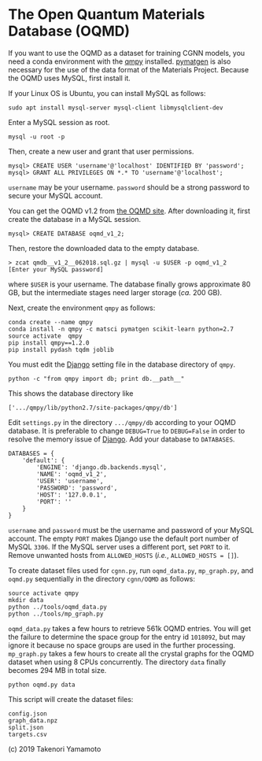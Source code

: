 # The Open Quantum Materials Database (OQMD)
If you want to use the OQMD as a dataset for training CGNN models, you need a conda environment with the [qmpy](https://github.com/wolverton-research-group/qmpy) installed. [pymatgen](http://pymatgen.org) is also necessary for the use of the data format of the Materials Project. Because the OQMD uses MySQL, first install it.

If your Linux OS is Ubuntu, you can install MySQL as follows:

```
sudo apt install mysql-server mysql-client libmysqlclient-dev
```

Enter a MySQL session as root.

```
mysql -u root -p
```

Then, create a new user and grant that user permissions.

```
mysql> CREATE USER 'username'@'localhost' IDENTIFIED BY 'password';
mysql> GRANT ALL PRIVILEGES ON *.* TO 'username'@'localhost';
```

`username` may be your username. `password` should be a strong password to secure your MySQL account.

You can get the OQMD v1.2 from [the OQMD site](http://oqmd.org). After downloading it, first create the database in a MySQL session.

```
mysql> CREATE DATABASE oqmd_v1_2;
```

Then, restore the downloaded data to the empty database.

```
> zcat qmdb__v1_2__062018.sql.gz | mysql -u $USER -p oqmd_v1_2
[Enter your MySQL password]
```

where `$USER` is your username. The database finally grows approximate 80 GB, but the intermediate stages need larger storage (*ca.* 200 GB).

Next, create the environment `qmpy` as follows:

```
conda create --name qmpy
conda install -n qmpy -c matsci pymatgen scikit-learn python=2.7
source activate  qmpy
pip install qmpy==1.2.0
pip install pydash tqdm joblib
```

You must edit the [Django](https://www.djangoproject.com) setting file in the database directory of `qmpy`.

```
python -c "from qmpy import db; print db.__path__"
```

This shows the database directory like

```
['.../qmpy/lib/python2.7/site-packages/qmpy/db']
```

Edit `settings.py` in the directory `.../qmpy/db` according to your OQMD database. It is preferable to change `DEBUG=True` to `DEBUG=False` in order to resolve the memory issue of [Django](https://docs.djangoproject.com). Add your database to `DATABASES`.

```
DATABASES = {
    'default': {
        'ENGINE': 'django.db.backends.mysql',
        'NAME': 'oqmd_v1_2',
        'USER': 'username',
        'PASSWORD': 'password',
        'HOST': '127.0.0.1',
        'PORT': ''
    }
}
```

`username` and `password` must be the username and password of your MySQL account.
The empty `PORT` makes Django use the default port number of MySQL `3306`. If the MySQL server uses a different port, set `PORT` to it. Remove unwanted hosts from `ALLOWED_HOSTS` (*i.e.*, `ALLOWED_HOSTS = []`).

To create dataset files used for `cgnn.py`, run `oqmd_data.py`, `mp_graph.py`, and `oqmd.py` sequentially in the directory `cgnn/OQMD` as follows:

```
source activate qmpy
mkdir data
python ../tools/oqmd_data.py
python ../tools/mp_graph.py
```

`oqmd_data.py` takes a few hours to retrieve 561k OQMD entries. You will get the failure to determine the space group for the entry id `1018092`, but may ignore it because no space groups are used in the further processing. `mp_graph.py` takes a few hours to create all the crystal graphs for the OQMD dataset when using 8 CPUs concurrently. The directory `data` finally becomes 294 MB in total size.

```
python oqmd.py data
```

This script will create the dataset files:

```
config.json
graph_data.npz
split.json
targets.csv
```

(c) 2019 Takenori Yamamoto
